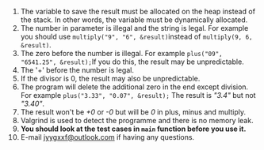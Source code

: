 1. The variable to save the result must be allocated on the heap instead of the stack. 
In other words, the variable must be dynamically allocated.
2. The number in parameter is illegal and the string is legal. For example you should use `multiply("9", "6", &result)`instead of `multiply(9, 6, &result)`.
3. The zero before the number is illegal. For example `plus("09", "6541.25", &result);`If you do this, the result may be unpredictable.
4. The '+' before the number is legal.
5. If the divisor is 0, the result may also be unpredictable.
6. The program will delete the additional zero in the end except division. For example `plus("3.33", "0.07", &result);`
The result is _"3.4"_ but not _"3.40"_.
7. The result won't be *+0* or *-0* but will be *0* in plus, minus and multiply.
8. Valgrind is used to detect the programme and there is no memory leak.
9. **You should look at the test cases in `main` function before you use it.**
10. E-mail jyygxxf@outlook.com if having any questions.
